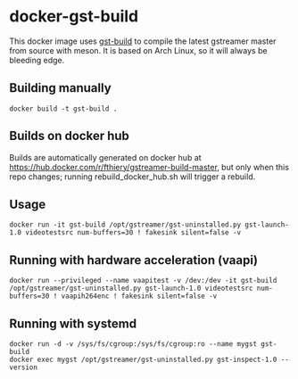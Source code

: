 # docker-gst-build

This docker image uses [gst-build](https://github.com/GStreamer/gst-build) to compile the latest gstreamer master from source with meson. It is based on Arch Linux, so it will always be bleeding edge.

## Building manually

```
docker build -t gst-build .
```

## Builds on docker hub

Builds are automatically generated on docker hub at https://hub.docker.com/r/fthiery/gstreamer-build-master, but only when this repo changes; running rebuild_docker_hub.sh will trigger a rebuild.

## Usage

```
docker run -it gst-build /opt/gstreamer/gst-uninstalled.py gst-launch-1.0 videotestsrc num-buffers=30 ! fakesink silent=false -v
```

## Running with hardware acceleration (vaapi)

```
docker run --privileged --name vaapitest -v /dev:/dev -it gst-build /opt/gstreamer/gst-uninstalled.py gst-launch-1.0 videotestsrc num-buffers=30 ! vaapih264enc ! fakesink silent=false -v
```

## Running with systemd

```
docker run -d -v /sys/fs/cgroup:/sys/fs/cgroup:ro --name mygst gst-build
docker exec mygst /opt/gstreamer/gst-uninstalled.py gst-inspect-1.0 --version
```
